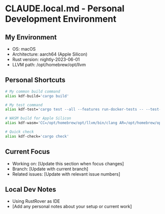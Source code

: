 # CLAUDE.local.md - Personal Development Environment

## My Environment
- OS: macOS
- Architecture: aarch64 (Apple Silicon)
- Rust version: nightly-2023-06-01
- LLVM path: /opt/homebrew/opt/llvm

## Personal Shortcuts
```bash
# My common build command
alias kdf-build='cargo build'

# My test command
alias kdf-test='cargo test --all --features run-docker-tests -- --test-threads=16'

# WASM build for Apple Silicon
alias kdf-wasm='CC=/opt/homebrew/opt/llvm/bin/clang AR=/opt/homebrew/opt/llvm/bin/llvm-ar wasm-pack build mm2src/mm2_bin_lib --target web --out-dir wasm_build/deps/pkg/'

# Quick check
alias kdf-check='cargo check'
```

## Current Focus
- Working on: [Update this section when focus changes]
- Branch: [Update with current branch]
- Related issues: [Update with relevant issue numbers]

## Local Dev Notes
- Using RustRover as IDE
- [Add any personal notes about your setup or current work]